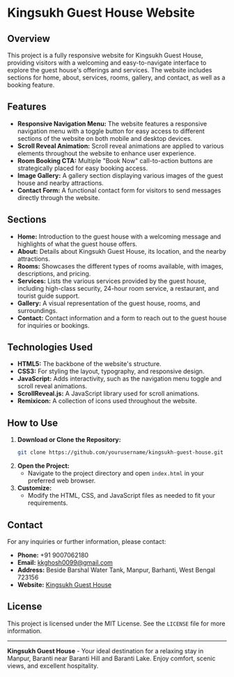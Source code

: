 
# Kingsukh Guest House Website

## Overview

This project is a fully responsive website for Kingsukh Guest House, providing visitors with a welcoming and easy-to-navigate interface to explore the guest house's offerings and services. The website includes sections for home, about, services, rooms, gallery, and contact, as well as a booking feature.

## Features

- **Responsive Navigation Menu:** The website features a responsive navigation menu with a toggle button for easy access to different sections of the website on both mobile and desktop devices.
- **Scroll Reveal Animation:** Scroll reveal animations are applied to various elements throughout the website to enhance user experience.
- **Room Booking CTA:** Multiple "Book Now" call-to-action buttons are strategically placed for easy booking access.
- **Image Gallery:** A gallery section displaying various images of the guest house and nearby attractions.
- **Contact Form:** A functional contact form for visitors to send messages directly through the website.

## Sections

- **Home:** Introduction to the guest house with a welcoming message and highlights of what the guest house offers.
- **About:** Details about Kingsukh Guest House, its location, and the nearby attractions.
- **Rooms:** Showcases the different types of rooms available, with images, descriptions, and pricing.
- **Services:** Lists the various services provided by the guest house, including high-class security, 24-hour room service, a restaurant, and tourist guide support.
- **Gallery:** A visual representation of the guest house, rooms, and surroundings.
- **Contact:** Contact information and a form to reach out to the guest house for inquiries or bookings.

## Technologies Used

- **HTML5:** The backbone of the website's structure.
- **CSS3:** For styling the layout, typography, and responsive design.
- **JavaScript:** Adds interactivity, such as the navigation menu toggle and scroll reveal animations.
- **ScrollReveal.js:** A JavaScript library used for scroll animations.
- **Remixicon:** A collection of icons used throughout the website.

## How to Use

1. **Download or Clone the Repository:**
    ```bash
    git clone https://github.com/yourusername/kingsukh-guest-house.git
    ```
2. **Open the Project:**
   - Navigate to the project directory and open `index.html` in your preferred web browser.
3. **Customize:**
   - Modify the HTML, CSS, and JavaScript files as needed to fit your requirements.

## Contact

For any inquiries or further information, please contact:
- **Phone:** +91 9007062180
- **Email:** kkghosh0099@gmail.com
- **Address:** Beside Barshal Water Tank, Manpur, Barhanti, West Bengal 723156
- **Website:** [Kingsukh Guest House](https://wa.link/at5ion)

## License

This project is licensed under the MIT License. See the `LICENSE` file for more information.

---

**Kingsukh Guest House** - Your ideal destination for a relaxing stay in Manpur, Baranti near Baranti Hill and Baranti Lake. Enjoy comfort, scenic views, and excellent hospitality.
